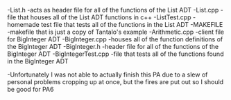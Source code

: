-List.h -acts as header file for all of the functions of the List ADT
-List.cpp -file that houses all of the List ADT functions in c++
-ListTest.cpp -homemade test file that tests all of the functions in the List ADT
-MAKEFILE -makefile that is just a copy of Tantalo's example
-Arithmetic.cpp -client file for BigInteger ADT
-BigInteger.cpp -houses all of the function definitions of the BigInteger ADT
-BigInteger.h -header file for all of the functions of the BigInteger ADT
-BigIntegerTest.cpp -file that tests all of the functions found in the BigInteger ADT

-Unfortunately I was not able to actually finish this PA due to a slew of personal problems cropping up at once, but the fires are put out so I should be good for PA6